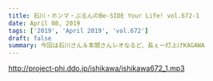 ```yaml
---
title: 石川・ホンマ・ぶるんのBe-SIDE Your Life! vol.672-1
date: April 08, 2019
tags: ['2019', 'April 2019', 'vol.672']
draft: false
summary: 今回は石川さん＆本間さんレオなるど、長ぇー打上げKAGAWA
---
```


http://project-phi.ddo.jp/ishikawa/ishikawa672_1.mp3
